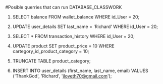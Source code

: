 #Posible querries that can run DATABASE_CLASSWORK

1. SELECT balance FROM wallet_balance WHERE id_User = 20;

2. UPDATE user_details SET last_name = 'Richard' WHERE id_User = 20;

3. SELECT * FROM transaction_history WHERE id_User = 20;

4. UPDATE product SET product_price = 10 WHERE cartegory_id_product_category = 10;

5. TRUNCATE TABLE  product_category;

6. INSERT INTO user_details (first_name, last_name, email) VALUES ('ThankGod', 'Richard', 'jloveth70@gmail.com');
